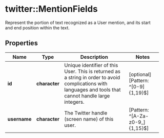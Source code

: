 # twitter::MentionFields

Represent the portion of text recognized as a User mention, and its start and end position within the text.

## Properties
Name | Type | Description | Notes
------------ | ------------- | ------------- | -------------
**id** | **character** | Unique identifier of this User. This is returned as a string in order to avoid complications with languages and tools that cannot handle large integers. | [optional] [Pattern: ^[0-9]{1,19}$] 
**username** | **character** | The Twitter handle (screen name) of this user. | [Pattern: ^[A-Za-z0-9_]{1,15}$] 


